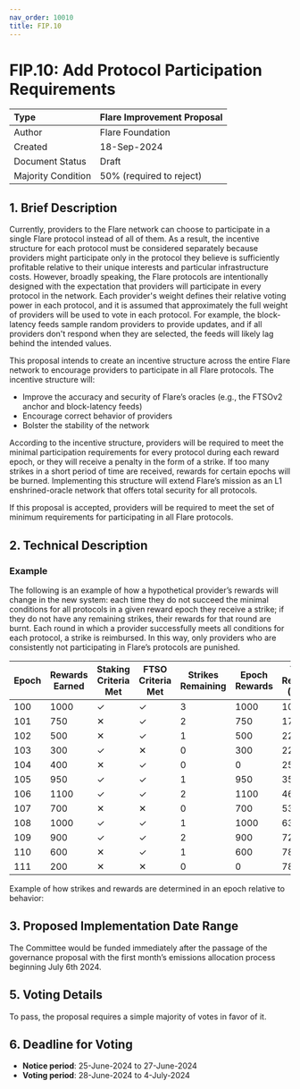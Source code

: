 ```yaml
---
nav_order: 10010
title: FIP.10
---
```


# FIP.10: Add Protocol Participation Requirements

| Type               | Flare Improvement Proposal |
| :----------------- | :------------------------- |
| Author             | Flare Foundation           |
| Created            | 18-Sep-2024                |
| Document Status    | Draft                      |
| Majority Condition | 50% (required to reject)   |

## 1. Brief Description

Currently, providers to the Flare network can choose to participate in a single Flare protocol instead of all of them.
As a result, the incentive structure for each protocol must be considered separately because providers might participate only in the protocol they believe is sufficiently profitable relative to their unique interests and particular infrastructure costs.
However, broadly speaking, the Flare protocols are intentionally designed with the expectation that providers will participate in every protocol in the network.
Each provider's weight defines their relative voting power in each protocol, and it is assumed that approximately the full weight of providers will be used to vote in each protocol.
For example, the block-latency feeds sample random providers to provide updates, and if all providers don't respond when they are selected, the feeds will likely lag behind the intended values.

This proposal intends to create an incentive structure across the entire Flare network to encourage providers to participate in all Flare protocols.
The incentive structure will:

* Improve the accuracy and security of Flare’s oracles (e.g., the FTSOv2 anchor and block-latency feeds)
* Encourage correct behavior of providers
* Bolster the stability of the network

According to the incentive structure, providers will be required to meet the minimal participation requirements for every protocol during each reward epoch, or they will receive a penalty in the form of a strike.
If too many strikes in a short period of time are received, rewards for certain epochs will be burned.
Implementing this structure will extend Flare’s mission as an L1 enshrined-oracle network that offers total security for all protocols.

If this proposal is accepted, providers will be required to meet the set of minimum requirements for participating in all Flare protocols.

## 2. Technical Description

### Example

The following is an example of how a hypothetical provider’s rewards will change in the new system: each time they do not succeed the minimal conditions for all protocols in a given reward epoch they receive a strike; if they do not have any remaining strikes, their rewards for that round are burnt. Each round in which a provider successfully meets all conditions for each protocol, a strike is reimbursed. In this way, only providers who are consistently not participating in Flare’s protocols are punished.

| Epoch | Rewards Earned | Staking Criteria Met | FTSO Criteria Met | Strikes Remaining | Epoch Rewards | Total Rewards (New) | Total Rewards (Old) |
|-------|----------------|----------------------|-------------------|-------------------|---------------|---------------------|---------------------|
| 100   | 1000           | &#x2713;             | &#x2713;          | 3                 | 1000          | 1000                | 1000                |
| 101   | 750            | &#x2715;             | &#x2713;          | 2                 | 750           | 1750                | 1750                |
| 102   | 500            | &#x2715;             | &#x2713;          | 1                 | 500           | 2250                | 2250                |
| 103   | 300            | &#x2713;             | &#x2715;          | 0                 | 300           | 2250                | 2250                |
| 104   | 400            | &#x2715;             | &#x2713;          | 0                 | 0             | 2550                | 2950                |
| 105   | 950            | &#x2713;             | &#x2713;          | 1                 | 950           | 3500                | 3900                |
| 106   | 1100           | &#x2713;             | &#x2713;          | 2                 | 1100          | 4600                | 5000                |
| 107   | 700            | &#x2715;             | &#x2715;          | 0                 | 700           | 5300                | 5700                |
| 108   | 1000           | &#x2713;             | &#x2713;          | 1                 | 1000          | 6300                | 6700                |
| 109   | 900            | &#x2713;             | &#x2713;          | 2                 | 900           | 7200                | 7600                |
| 110   | 600            | &#x2715;             | &#x2713;          | 1                 | 600           | 7800                | 8400                |
| 111   | 200            | &#x2715;             | &#x2715;          | 0                 | 0             | 7800                | 8600                |

Example of how strikes and rewards are determined in an epoch relative to behavior:



## 3. Proposed Implementation Date Range

The Committee would be funded immediately after the passage of the governance proposal with the first month’s emissions allocation process beginning July 6th 2024.

## 5. Voting Details

To pass, the proposal requires a simple majority of votes in favor of it.

## 6. Deadline for Voting

* **Notice period**: 25-June-2024 to 27-June-2024
* **Voting period**: 28-June-2024 to 4-July-2024